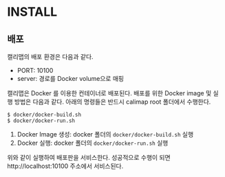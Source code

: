 # INSTALL

## 배포

캘리맵의 배포 환경은 다음과 같다.

* PORT: 10100
* server: 경로를 Docker volume으로 매핑

캘리맵은 Docker 를 이용한 컨테이너로 배포된다. 배포를 위한 Docker image 및 실행 방법은 다음과 같다. 아래의 명령들은 반드시 calimap root 폴더에서 수행한다.

    $ docker/docker-build.sh
    $ docker/docker-run.sh


1. Docker Image 생성: docker 폴더의 `docker/docker-build.sh` 실행
2. Docker 실행: docker 폴더의 `docker/docker-run.sh` 실행

위와 같이 실행하여 배포판을 서비스한다. 성공적으로 수행이 되면 http://localhost:10100 주소에서 서비스된다.
